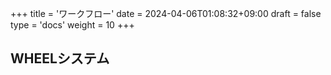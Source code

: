 +++
title = 'ワークフロー'
date = 2024-04-06T01:08:32+09:00
draft = false
type = 'docs'
weight = 10
+++

## WHEELシステム